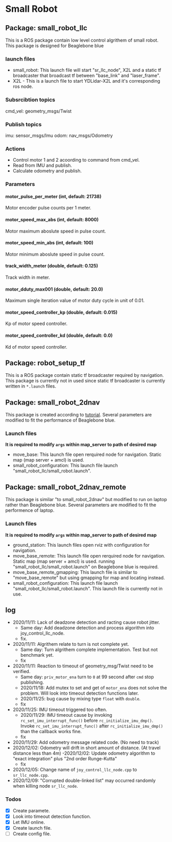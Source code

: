 # Small Robot

## Package: small_robot_llc
This is a ROS package contain low level control algrithem of small robot.
This package is designed for Beaglebone blue

### launch files
- small_robot: This launch file will start "sr_llc_node", X2L and a static tf broadcaster that broadcast tf between "base_link" and "laser_frame".
- X2L - This is a launch file to start YDLidar-X2L and it's corresponding ros node.

### Subsrcibtion topics
cmd_vel: geometry_msgs/Twist

### Publish topics
imu: sensor_msgs/Imu
odom: nav_msgs/Odometry

### Actions
- Control motor 1 and 2 acoording to command from cmd_vel.
- Read from IMU and publish.
- Calculate odometry and publish.

### Parameters
#### motor_pulse_per_meter (int, default: 21738)
  Motor encoder pulse counts per 1 meter.

#### motor_speed_max_abs (int, default: 8000)
  Motor maximum aboslute speed in pulse count.  

#### motor_speed_min_abs (int, default: 100)
  Motor minimum aboslute speed in pulse count.

#### track_width_meter (double, default: 0.125)
  Track width in meter.

#### motor_dduty_max001 (double, default: 20.0)
  Maximum single iteration value of motor duty cycle in unit of 0.01.

#### motor_speed_controller_kp (double, default: 0.015)
  Kp of motor speed controller.

#### motor_speed_controller_kd (double, default: 0.0)
  Kd of motor speed controller.

## Package: robot_setup_tf
This is a ROS package contain static tf broadcaster required by navigation.
This package is currently not in used since static tf broadcaster is currently written in `*.launch` files.

## Package: small_robot_2dnav
This package is created according to [tutorial](http://wiki.ros.org/navigation/Tutorials/RobotSetup). Several parameters are modified to fit the performance of Beaglebone blue.

### Launch files
**It is required to modify `args` within map_server to path of desired map**
- move_base: This launch file open rerquired node for navigation. Static map (map server + amcl) is used.
- small_robot_configuration: This launch file launch "small_robot_llc/small_robot.launch".

## Package: small_robot_2dnav_remote
This package is similar "to small_robot_2dnav" but modified to run on laptop rather than Beaglebone blue. Several parameters are modified to fit the performence of laptop.

### Launch files
**It is required to modify `args` within map_server to path of desired map**
- ground_station: This launch files open rviz with configuration for navigation.
- move_base_remote: This launch file open rerquired node for navigation. Static map (map server + amcl) is used. running "small_robot_llc/small_robot.launch" on Beaglebone blue is required. 
- move_base_remote_gmapping: This launch file is similar to "move_base_remote" but using gmapping for map and locating instead.
- small_robot_configuration: This launch file launch "small_robot_llc/small_robot.launch". This launch file is currently not in use. 

## log
- 2020/11/11: Lack of deadzone detection and racting cause robot jitter.
  - Same day: Add deadzone detection and process algorithm into joy_control_llc_node.
  - fix.
- 2020/11/11: Algrithem relate to turn is not complete yet.
  - Same day: Turn algrithem complete implementation. Test but not benchmark yet.
  - fix
- 2020/11/11: Reaction to timeout of geometry_msg/Twist need to be verified.
  - Same day: `priv_motor_ena` turn to `0` at 99 second after `cmd` stop publishing.
  - 2020/11/18: Add mutex to set and get of `motor_ena` does not solve the problem.
                Will look into timeout detection functions later.
  - 2020/11/25: bug cause by mixing type `float` with `double`.
  - fix
- 2020/11/25: IMU timeout triggered too often. 
  - 2020/11/29: IMU timeout cause by invoking `rc_set_imu_interrupt_func()` before `rc_initialize_imu_dmp()`. Invoke `rc_set_imu_interrupt_func()` after `rc_initialize_imu_dmp()` than the callback works fine.
  - fix
- 2020/11/29: Add odometry message related code. (No need to track)
- 2020/12/02: Odometry will drift in short amount of distance. (At travel distance less than 4m)
  -2020/12/02: Update odometry algorithm to "exact integration" plus "2nd order Runge-Kutta"
  - fix
- 2020/12/05: Change name of `joy_control_llc_node.cpp` to `sr_llc_node.cpp`.
- 2020/12/09: "Corrupted double-linked list" may occurred randomly when killing node `sr_llc_node`.

### Todos
- [x] Create paramete.
- [x] Look into timeout detection function.
- [x] Let IMU online.
- [x] Create launch file.
- [ ] Create config file.
